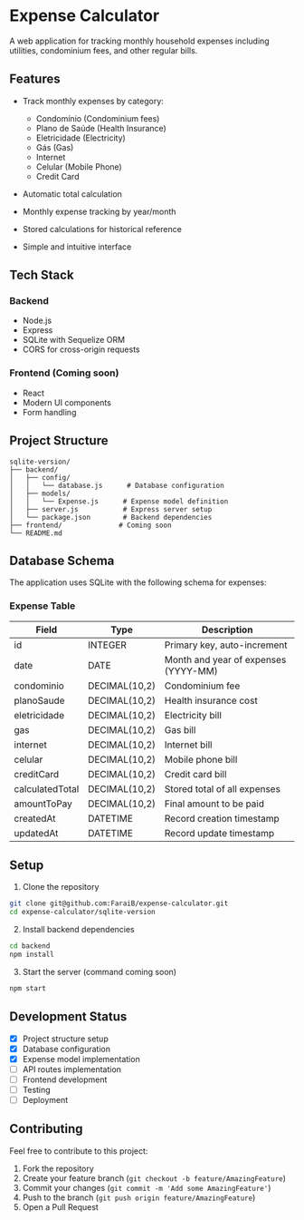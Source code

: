 # Expense Calculator

A web application for tracking monthly household expenses including utilities, condominium fees, and other regular bills.

## Features

- Track monthly expenses by category:

  - Condomínio (Condominium fees)
  - Plano de Saúde (Health Insurance)
  - Eletricidade (Electricity)
  - Gás (Gas)
  - Internet
  - Celular (Mobile Phone)
  - Credit Card

- Automatic total calculation
- Monthly expense tracking by year/month
- Stored calculations for historical reference
- Simple and intuitive interface

## Tech Stack

### Backend

- Node.js
- Express
- SQLite with Sequelize ORM
- CORS for cross-origin requests

### Frontend (Coming soon)

- React
- Modern UI components
- Form handling

## Project Structure

```
sqlite-version/
├── backend/
│   ├── config/
│   │   └── database.js      # Database configuration
│   ├── models/
│   │   └── Expense.js      # Expense model definition
│   ├── server.js           # Express server setup
│   └── package.json        # Backend dependencies
├── frontend/              # Coming soon
└── README.md
```

## Database Schema

The application uses SQLite with the following schema for expenses:

### Expense Table

| Field           | Type          | Description                          |
| --------------- | ------------- | ------------------------------------ |
| id              | INTEGER       | Primary key, auto-increment          |
| date            | DATE          | Month and year of expenses (YYYY-MM) |
| condominio      | DECIMAL(10,2) | Condominium fee                      |
| planoSaude      | DECIMAL(10,2) | Health insurance cost                |
| eletricidade    | DECIMAL(10,2) | Electricity bill                     |
| gas             | DECIMAL(10,2) | Gas bill                             |
| internet        | DECIMAL(10,2) | Internet bill                        |
| celular         | DECIMAL(10,2) | Mobile phone bill                    |
| creditCard      | DECIMAL(10,2) | Credit card bill                     |
| calculatedTotal | DECIMAL(10,2) | Stored total of all expenses         |
| amountToPay     | DECIMAL(10,2) | Final amount to be paid              |
| createdAt       | DATETIME      | Record creation timestamp            |
| updatedAt       | DATETIME      | Record update timestamp              |

## Setup

1. Clone the repository

```bash
git clone git@github.com:FaraiB/expense-calculator.git
cd expense-calculator/sqlite-version
```

2. Install backend dependencies

```bash
cd backend
npm install
```

3. Start the server (command coming soon)

```bash
npm start
```

## Development Status

- [x] Project structure setup
- [x] Database configuration
- [x] Expense model implementation
- [ ] API routes implementation
- [ ] Frontend development
- [ ] Testing
- [ ] Deployment

## Contributing

Feel free to contribute to this project:

1. Fork the repository
2. Create your feature branch (`git checkout -b feature/AmazingFeature`)
3. Commit your changes (`git commit -m 'Add some AmazingFeature'`)
4. Push to the branch (`git push origin feature/AmazingFeature`)
5. Open a Pull Request
